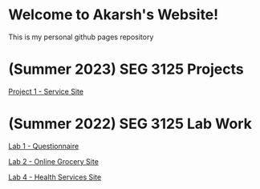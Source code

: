 # Welcome to Akarsh's Website!
This is my personal github pages repository

(Summer 2023) SEG 3125 Projects
=================
[Project 1 - Service Site](https://aghar11.github.io/seg3125-project1)

(Summer 2022) SEG 3125 Lab Work
=================
[Lab 1 - Questionnaire](https://aghar11.github.io/SEG3125-Lab1)

[Lab 2 - Online Grocery Site](https://aghar11.github.io/SEG3125-Lab2)

[Lab 4 - Health Services Site](https://aghar11.github.io/SEG3125-Lab4)